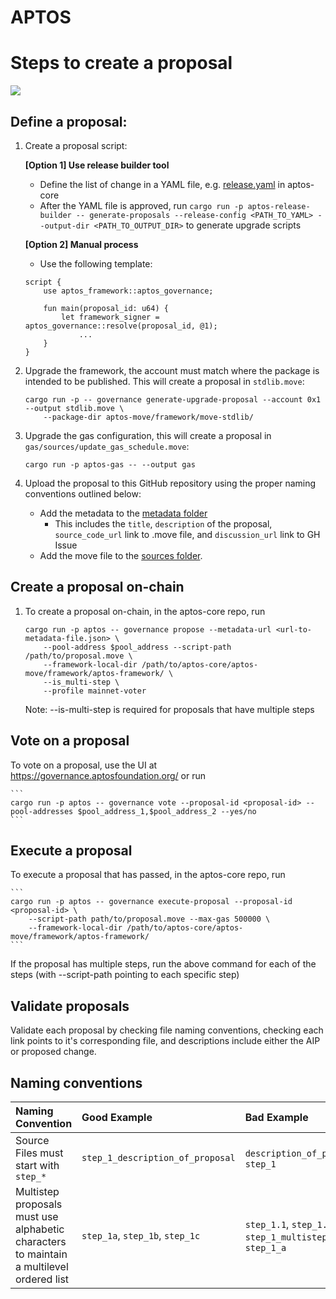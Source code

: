 # APTOS
# Steps to create a proposal

[![](https://mermaid.ink/img/pako:eNp1kMGKAjEMhl-l5NQF3QeYw4JOZU9e3MXL1kPoZLTSNkNtdUV9dzsjCiLmFP7_S8ifExhuCCpoHR_MBmMSv0oHUWryp6i1gQSKLnLHO3QrMR5_netImHr50_OeRGsdncVUPuQ7_XHbM-2HRC2XXFwOr0A9AEpOumLs6R0wkwvakkmvvhr8bzn7J5OfT4AReIoebVMynnpcQ9qQJw1VaQPlFNFp0OFSUMyJf47BQJViphHkrimRlMV1RA9Vi25XVGps4ji__W143-UKZJlo6w?type=png)](https://mermaid.live/edit#pako:eNp1kMGKAjEMhl-l5NQF3QeYw4JOZU9e3MXL1kPoZLTSNkNtdUV9dzsjCiLmFP7_S8ifExhuCCpoHR_MBmMSv0oHUWryp6i1gQSKLnLHO3QrMR5_netImHr50_OeRGsdncVUPuQ7_XHbM-2HRC2XXFwOr0A9AEpOumLs6R0wkwvakkmvvhr8bzn7J5OfT4AReIoebVMynnpcQ9qQJw1VaQPlFNFp0OFSUMyJf47BQJViphHkrimRlMV1RA9Vi25XVGps4ji__W143-UKZJlo6w)

## Define a proposal:

1. Create a proposal script:
    
    **[Option 1] Use release builder tool**
    - Define the list of change in a YAML file, e.g. [release.yaml](https://github.com/aptos-labs/aptos-core/blob/main/aptos-move/aptos-release-builder/data/release.yaml) in aptos-core
    - After the YAML file is approved, run `cargo run -p aptos-release-builder -- generate-proposals --release-config <PATH_TO_YAML> --output-dir <PATH_TO_OUTPUT_DIR>` to generate upgrade scripts
    
    **[Option 2] Manual process**
    - Use the following template:

    ```
    script {
        use aptos_framework::aptos_governance;

        fun main(proposal_id: u64) {
      	    let framework_signer = aptos_governance::resolve(proposal_id, @1);
      			...
      	}
    }
    ```

2. Upgrade the framework, the account must match where the package is intended to be published. This will create a proposal in `stdlib.move`:
    
    ```
    cargo run -p -- governance generate-upgrade-proposal --account 0x1 --output stdlib.move \
        --package-dir aptos-move/framework/move-stdlib/
    ```

3. Upgrade the gas configuration, this will create a proposal in `gas/sources/update_gas_schedule.move`:

    ```
    cargo run -p aptos-gas -- --output gas
    ```

4. Upload the proposal to this GitHub repository using the proper naming conventions outlined below:
    - Add the metadata to the [metadata folder](https://github.com/aptos-foundation/mainnet-proposals/tree/main/metadata)
      * This includes the `title`, `description` of the proposal, `source_code_url` link to .move file, and `discussion_url` link to GH Issue
    - Add the move file to the [sources folder](https://github.com/aptos-foundation/mainnet-proposals/tree/main/sources0).

## Create a proposal on-chain
1. To create a proposal on-chain, in the aptos-core repo, run
    ```
    cargo run -p aptos -- governance propose --metadata-url <url-to-metadata-file.json> \
        --pool-address $pool_address --script-path /path/to/proposal.move \
        --framework-local-dir /path/to/aptos-core/aptos-move/framework/aptos-framework/ \
        --is_multi-step \
        --profile mainnet-voter
    ```
    Note: --is-multi-step is required for proposals that have multiple steps

## Vote on a proposal
To vote on a proposal, use the UI at https://governance.aptosfoundation.org/ or run

    ```
    cargo run -p aptos -- governance vote --proposal-id <proposal-id> --pool-addresses $pool_address_1,$pool_address_2 --yes/no
    ```

## Execute a proposal
To execute a proposal that has passed, in the aptos-core repo, run
    
    ```
    cargo run -p aptos -- governance execute-proposal --proposal-id <proposal-id> \
        --script-path path/to/proposal.move --max-gas 500000 \
        --framework-local-dir /path/to/aptos-core/aptos-move/framework/aptos-framework/
    ```
 If the proposal has multiple steps, run the above command for each of the steps (with --script-path pointing to each specific step)

## Validate proposals
Validate each proposal by checking file naming conventions, checking each link points to it's corresponding file, and descriptions include either the AIP or proposed change. 

## Naming conventions

| Naming Convention | Good Example | Bad Example |
|:--|:--|:--|
| Source Files must start with `step_*` | `step_1_description_of_proposal` | `description_of_proposal`, `step_1`|
| Multistep proposals must use alphabetic characters to maintain a multilevel ordered list | `step_1a`, `step_1b`, `step_1c` | `step_1.1`, `step_1.0`, `step_1_multistep_a`, `step_1_a`|
